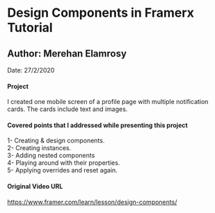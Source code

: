 <h1> Design Components in Framerx Tutorial </h1> 

<span><h2> Author: Merehan Elamrosy </h2>
 Date: 27/2/2020 </span>
 
 <span><h4> Project </h4> 
 I created one mobile screen of a profile page with multiple notification cards. The cards include text and images.
 </span>
 

<h4>  Covered points that I addressed while presenting this project </h4>
1- Creating & design components.
<br/>
2- Creating instances.
<br/>
3- Adding nested components
<br/>
4- Playing around with their properties.
<br/>
5- Applying overrides and reset again.


<h4> Original Video URL </h4>
<a href="https://www.framer.com/learn/lesson/design-components/">https://www.framer.com/learn/lesson/design-components/<a>

